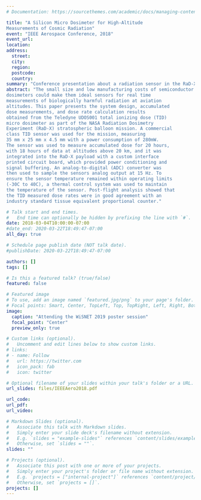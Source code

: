 ```yaml
---
# Documentation: https://sourcethemes.com/academic/docs/managing-content/

title: "A Silicon Micro Dosimeter for High-Altitude
Measurements of Cosmic Radiation"
event: "IEEE Aerospace Conference, 2018"
event_url:
location:
address:
  street:
  city:
  region:
  postcode:
  country:
summary: "Conference presentation about a radiation sensor in the RaD-X payload."
abstract: "The small size and low manufacturing costs of semiconductor
dosimeters could make them ideal sensors for real time
measurements of biologically harmful radiation at aviation
altitudes. This paper presents the system design, accumulated
dose measurements, and dose rate calculation results
obtained from the Teledyne UDOS001 total ionizing dose (TID)
micro dosimeter as part of the NASA Radiation Dosimetry
Experiment (RaD-X) stratospheric balloon mission. A commercial
class TID sensor was used for the mission, measuring
35 mm x 25 mm x 4.5 mm with a power consumption of 280mW.
The sensor was used to measure accumulated dose for 20 hours,
with 18 hours of data at altitudes above 20 km, and it was
integrated into the RaD-X payload with a custom interface
printed circuit board, which provided power conditioning and
signal buffering. An analog-to-digital (ADC) converter was
then used to sample the sensors analog output at 15 Hz. To
ensure the sensor temperature remained within operating limits
(-30C to 40C), a thermal control system was used to maintain
the temperature of the sensor. Post-flight analysis showed that
the TID measured dose rates were in good agreement with an
industry standard tissue equivalent proportional counter."

# Talk start and end times.
#   End time can optionally be hidden by prefixing the line with `#`.
date: 2018-03-04T10:00:00-07:00
#date_end: 2020-03-22T18:49:47-07:00
all_day: true

# Schedule page publish date (NOT talk date).
#publishDate: 2020-03-22T18:49:47-07:00

authors: []
tags: []

# Is this a featured talk? (true/false)
featured: false

# Featured image
# To use, add an image named `featured.jpg/png` to your page's folder. 
# Focal points: Smart, Center, TopLeft, Top, TopRight, Left, Right, BottomLeft, Bottom, BottomRight.
image:
  caption: "Attending the WiSNET 2019 poster session"
  focal_point: "Center"
  preview_only: true

# Custom links (optional).
#   Uncomment and edit lines below to show custom links.
# links:
# - name: Follow
#   url: https://twitter.com
#   icon_pack: fab
#   icon: twitter

# Optional filename of your slides within your talk's folder or a URL.
url_slides: files/IEEEAero2018.pdf

url_code:
url_pdf:
url_video:

# Markdown Slides (optional).
#   Associate this talk with Markdown slides.
#   Simply enter your slide deck's filename without extension.
#   E.g. `slides = "example-slides"` references `content/slides/example-slides.md`.
#   Otherwise, set `slides = ""`.
slides: ""

# Projects (optional).
#   Associate this post with one or more of your projects.
#   Simply enter your project's folder or file name without extension.
#   E.g. `projects = ["internal-project"]` references `content/project/deep-learning/index.md`.
#   Otherwise, set `projects = []`.
projects: []
---
```

